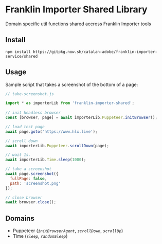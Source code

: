 Franklin Importer Shared Library
===

Domain specific util functions shared accross Franklin Importer tools



## Install

```
npm install https://gitpkg.now.sh/catalan-adobe/franklin-importer-service/shared
```



## Usage

Sample script that takes a screenshot of the bottom of a page:

```js
// take-screenshot.js

import * as importerLib from 'franklin-importer-shared';
  
// init headless browser
const [browser, page] = await importerLib.Puppeteer.initBrowser();

// load test page
await page.goto('https://www.hlx.live');

// scroll down
await importerLib.Puppeteer.scrollDown(page);

// wait 1s.
await importerLib.Time.sleep(1000);

// take a screenshot
await page.screenshot({
  fullPage: false,
  path: 'screenshot.png'
});

// close browser
await browser.close();
```


## Domains

* Puppeteer (_`initBrowserAgent`_, _`scrollDown`_, _`scrollUp`_)
* Time (_`sleep`_, _`randomSleep`_)